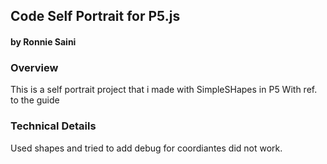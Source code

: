 ## Code Self Portrait for P5.js
#### by Ronnie Saini


### Overview
This is a self portrait project that i made with SimpleSHapes in P5 With ref. to the guide

### Technical Details

Used shapes and tried to add debug for coordiantes did not work.